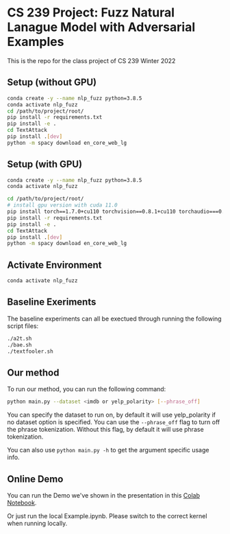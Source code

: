 # CS 239 Project: Fuzz Natural Lanague Model with Adversarial Examples

This is the repo for the class project of CS 239 Winter 2022

## Setup (without GPU)

```bash
conda create -y --name nlp_fuzz python=3.8.5
conda activate nlp_fuzz
cd /path/to/project/root/
pip install -r requirements.txt
pip install -e .
cd TextAttack
pip install .[dev]
python -m spacy download en_core_web_lg
```

## Setup (with GPU)

```bash
conda create -y --name nlp_fuzz python=3.8.5
conda activate nlp_fuzz

cd /path/to/project/root/
# install gpu version with cuda 11.0
pip install torch==1.7.0+cu110 torchvision==0.8.1+cu110 torchaudio===0.7.0 -f https://download.pytorch.org/whl/torch_stable.html
pip install -r requirements.txt
pip install -e .
cd TextAttack
pip install .[dev]
python -m spacy download en_core_web_lg
```

## Activate Environment

```bash
conda activate nlp_fuzz
```

## Baseline Exeriments
The baseline experiments can all be exectued through running the following script files:

```bash
./a2t.sh
./bae.sh
./textfooler.sh
```

## Our method
To run our method, you can run the following command:

```bash
python main.py --dataset <imdb or yelp_polarity> [--phrase_off]
```
You can specify the dataset to run on, by default it will use yelp_polarity if no dataset option is specified. You can use the ``--phrase_off`` flag to turn off the phrase tokenization. Without this flag, by default it will use phrase tokenization.

You can also use ``python main.py -h`` to get the argument specific usage info. 


## Online Demo
You can run the Demo we've shown in the presentation in this [Colab Notebook](https://drive.google.com/file/d/1hW-PfcingOF1v57cjvX7ygZ-ZhhJoa9Z/view?usp=sharing).

Or just run the local Example.ipynb. Please switch to the correct kernel when running locally.
